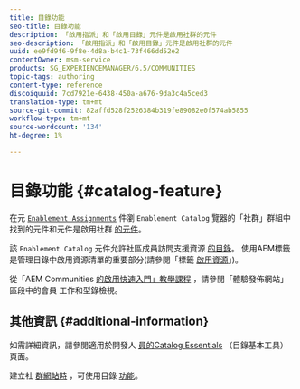 ```yaml
---
title: 目錄功能
seo-title: 目錄功能
description: 「啟用指派」和「啟用目錄」元件是啟用社群的元件
seo-description: 「啟用指派」和「啟用目錄」元件是啟用社群的元件
uuid: ee9fd9f6-9f8e-4d8a-b4c1-73f466dd52e2
contentOwner: msm-service
products: SG_EXPERIENCEMANAGER/6.5/COMMUNITIES
topic-tags: authoring
content-type: reference
discoiquuid: 7cd7921e-6438-450a-a676-9da3c4a5ced3
translation-type: tm+mt
source-git-commit: 82affd528f2526384b319fe89082e0f574ab5855
workflow-type: tm+mt
source-wordcount: '134'
ht-degree: 1%

---
```



# 目錄功能 {#catalog-feature}

在元 [`Enablement Assignments`](assignments.md) 件瀏 `Enablement Catalog` 覽器的「社群」群組中找到的元件和元件是啟用社群 [的元件](overview.md#enablement-community)。

該 `Enablement Catalog` 元件允許社區成員訪問支援資源 [的目錄](resources.md)。 使用AEM標籤是管理目錄中啟用資源清單的重要部分(請參閱「標籤 [啟用資源](tag-resources.md)」)。

從「AEM Communities [的啟用快速入門」教學課程](getting-started-enablement.md) ，請參閱「體驗發佈網站」區段中的會員 [](enablement-published-site.md) 工作和型錄檢視。

## 其他資訊 {#additional-information}

如需詳細資訊，請參閱適用於開發人 [員的Catalog Essentials](catalog-developer-essentials.md) （目錄基本工具）頁面。

建立社 [群網站時](functions.md#catalog-function) ，可使用目錄 [功能](sites-console.md)。
